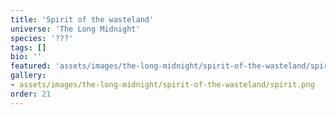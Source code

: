 ```yaml
---
title: 'Spirit of the wasteland'
universe: 'The Long Midnight'
species: '???'
tags: []
bio: ''
featured: 'assets/images/the-long-midnight/spirit-of-the-wasteland/spirit.png'
gallery:
- assets/images/the-long-midnight/spirit-of-the-wasteland/spirit.png
order: 21
---
```

